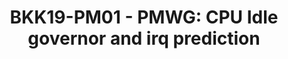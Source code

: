 ---
categories:
- bkk19
description: CPU Idle governor and irq prediction
image:
  featured: 'true'
  path: /assets/images/featured-images/bkk19/BKK19-PM01.png
session_attendee_num: '35'
session_id: BKK19-PM01
session_room: Session Room 2 (Lotus 3-4)
session_slot:
  end_time: '2019-04-03 09:25:00'
  start_time: '2019-04-03 08:30:00'
session_speakers:
- speaker_bio: Daniel worked in 1998 in the Space Industry and Air traffic management
    for distributed system project in life safety constraints. He acquired for this
    project a system programming expertise.<br><br>He joined IBM in 2004 and since
    this date he does kernel hacking and pushed upstream the resource virtualization
    with the namespaces. He is the author and maintainer of the Linux Container (LXC).<br><br>In
    2012, he joined Linaro to work in the power management team. Deeply involved in
    the power management improvements for the different members of Linaro, he continues
    to contribute and maintain some parts of the Linux kernel.
  speaker_company: Linaro
  speaker_image: /assets/images/speakers/bkk19/daniel-lezcano.jpg
  speaker_location: Toulouse Area, France
  speaker_name: Daniel Lezcano
  speaker_position: Power Management Specialist
  speaker_username: Lezcano
- speaker_bio: Vincent has worked on developing drivers for various peripherals and
    coprocessors in mobile phones during 12 years. In 2005, he began to focus on mobile
    phones that ran Linux then Android and spent the last years of this period to
    optimize the power consumption of android platforms. As a member of the Linaro
    power management working group, he works on improving the energy efficiency of
    embedded system but not only with special interest for scheduler.
  speaker_company: Linaro
  speaker_image: /assets/images/speakers/bkk19/vincent-guittot.jpg
  speaker_location: ''
  speaker_name: Vincent Guittot
  speaker_position: PMWG technical leader
  speaker_username: vincent.guittot
session_track: Power Management
tag: session
tags:
- Linux Kernel
title: 'BKK19-PM01 - PMWG: CPU Idle governor and irq prediction'
---